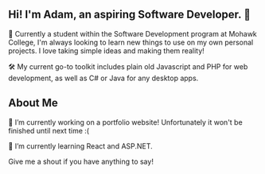 ## Hi! I'm Adam, an aspiring Software Developer. 👋

🧠 Currently a student within the Software Development program at Mohawk College, I'm always looking to learn new things to use on my own personal projects. I love taking simple ideas and making them reality!

🛠️ My current go-to toolkit includes plain old Javascript and PHP for web development, as well as C# or Java for any desktop apps.

## About Me

🔭 I’m currently working on a portfolio website! Unfortunately it won't be finished until next time :(

🌱 I’m currently learning React and ASP.NET.

Give me a shout if you have anything to say!
